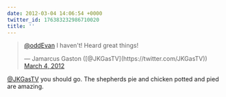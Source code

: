 ```yaml
---
date: 2012-03-04 14:06:54 +0000
twitter_id: 176383232986710020
title: ''
---
```


<blockquote class="twitter-tweet"><p lang="en" dir="ltr"><a href="https://twitter.com/oddEvan?ref_src=twsrc%5Etfw">@oddEvan</a> I haven&#39;t! Heard great things!</p>&mdash; Jamarcus Gaston ([@JKGasTV](https://twitter.com/JKGasTV)) <a href="https://twitter.com/JKGasTV/status/176370002616791040?ref_src=twsrc%5Etfw">March 4, 2012</a></blockquote>
<script async src="https://platform.twitter.com/widgets.js" charset="utf-8"></script>

[@JKGasTV](https://twitter.com/JKGasTV) you should go. The shepherds pie and chicken potted and pied are amazing.
